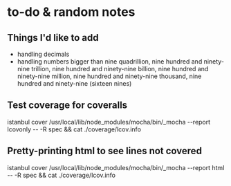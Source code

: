 to-do & random notes
=======================

Things I'd like to add
------------------------
* handling decimals
* handling numbers bigger than nine quadrillion, nine hundred and ninety-nine trillion, nine hundred and ninety-nine billion, nine hundred and ninety-nine million, nine hundred and ninety-nine thousand, nine hundred and ninety-nine (sixteen nines)

Test coverage for coveralls
----------------------------
istanbul cover /usr/local/lib/node_modules/mocha/bin/_mocha --report lcovonly -- -R spec && cat ./coverage/lcov.info

Pretty-printing html to see lines not covered
-----------------------
istanbul cover /usr/local/lib/node_modules/mocha/bin/_mocha --report html -- -R spec && cat ./coverage/lcov.info